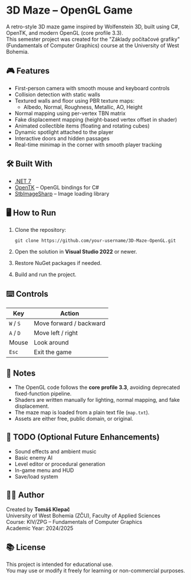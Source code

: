 # 3D Maze – OpenGL Game

A retro-style 3D maze game inspired by Wolfenstein 3D, built using C#, OpenTK, and modern OpenGL (core profile 3.3).  
This semester project was created for the "Základy počítačové grafiky" (Fundamentals of Computer Graphics) course at the University of West Bohemia.

## 🎮 Features

- First-person camera with smooth mouse and keyboard controls  
- Collision detection with static walls  
- Textured walls and floor using PBR texture maps:  
  - Albedo, Normal, Roughness, Metallic, AO, Height  
- Normal mapping using per-vertex TBN matrix  
- Fake displacement mapping (height-based vertex offset in shader)  
- Animated collectible items (floating and rotating cubes)  
- Dynamic spotlight attached to the player  
- Interactive doors and hidden passages  
- Real-time minimap in the corner with smooth player tracking  

## 🛠️ Built With

- [.NET 7](https://dotnet.microsoft.com/en-us/download/dotnet/7.0)  
- [OpenTK](https://opentk.net/) – OpenGL bindings for C#  
- [StbImageSharp](https://github.com/StbSharp/StbImageSharp) – Image loading library  

## 🖥️ How to Run

1. Clone the repository:

   ```
   git clone https://github.com/your-username/3D-Maze-OpenGL.git
   ```

2. Open the solution in **Visual Studio 2022** or newer.

3. Restore NuGet packages if needed.

4. Build and run the project.

## ⌨️ Controls

| Key      | Action                    |
|----------|---------------------------|
| `W` / `S`| Move forward / backward   |
| `A` / `D`| Move left / right         |
| Mouse    | Look around               |
| `Esc`    | Exit the game             |

## 📝 Notes

- The OpenGL code follows the **core profile 3.3**, avoiding deprecated fixed-function pipeline.  
- Shaders are written manually for lighting, normal mapping, and fake displacement.  
- The maze map is loaded from a plain text file (`map.txt`).  
- Assets are either free, public domain, or original.

## 📌 TODO (Optional Future Enhancements)

- Sound effects and ambient music  
- Basic enemy AI  
- Level editor or procedural generation  
- In-game menu and HUD  
- Save/load system

## 👨‍💻 Author

Created by **Tomáš Klepač**  
University of West Bohemia (ZČU), Faculty of Applied Sciences  
Course: KIV/ZPG – Fundamentals of Computer Graphics  
Academic Year: 2024/2025

## 📚 License

This project is intended for educational use.  
You may use or modify it freely for learning or non-commercial purposes.
